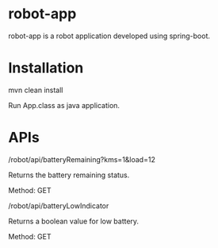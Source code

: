 # robot-app
robot-app is a robot application developed using spring-boot.

# Installation
mvn clean install

Run App.class as java application.

# APIs
/robot/api/batteryRemaining?kms=1&load=12

Returns the battery remaining status.

Method: GET

/robot/api/batteryLowIndicator

Returns a boolean value for low battery. 

Method: GET
